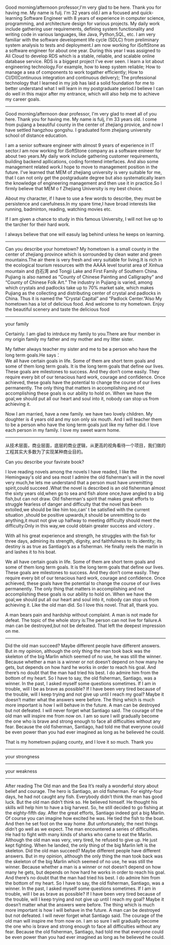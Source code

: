 
Good morning/afternoon professor,I'm very glad to be here. Thank you for having me. My name is fulj. I'm 32 years old.I am a focused and quick-learning Software Engineer with 8 years of experience in computer science, programming, and architecture design for various projects. My daily work include gathering user requirements, defining system functionality and writing code in various languages, like Java, Python,SQL, etc. I am very familiar with the software development life cycle (SDLC) from preliminary system analysis to tests and deployment.I am now working for iSoftStone as a software engineer for about one year. During this year I was assigned to Ali Cloud to develop RDS which is a stable, reliable, and scalable online database service. RDS is a biggest project I've ever seen. I learn a lot about engineering technology.For example, how to keep system reliable; How to manage a sea of components to work togather efficiently; How to CI/DI(Continuous integration and continuous delivery); The professional technology that I learned in my job has laid a solid foundation for me to better understand what I will learn in my postgraduate period.I believe I can do well in this major after my entrance, which will also help me to achieve my career goals.

---

Good morning/afternoon dear professor, I'm very glad to meet all of you here. Thank you for having me. My name is fulj, I'm 33 years old. I come from pujiang a beautiful county in the center of zhejiang provice, and now I have settled hangzhou gongshu. I graduated form zhejiang university school of distance education.

I am a senior software engineer with almost 9 years of experience in IT sector.I am now working for iSoftStone company as a software enineer for about two years.My daily work include gathering customer requirements, building backend apllications, coding forntend interfaces. And also some management related work.I hope to move to management position in the future. I've learned that MEM of zhejiang university is very suitable for me, that I can not only get the postgraduate degree but also systematically learn the knowledge of engineering management and then use it in practice.So I firmly believe that MEM o f Zhejiang University is my best choice.

About my character, if I have to use a few words to describe, they must be persistence and carefulness.In my spare time,I have broad interests like running, badminton, reading, watching movies etc. 

If I am given a chance to study in this famous University, I will not live up to the tarcher for their hard work.


I always believe that one will easuly lag behind unless he keeps on learning.	


---

Can you describe your hometown?
My hometown is a small county in the center of zhejiang province which is sorrounded by clean water and green mountains.The air there is very fresh and very suitable for living.It is rich in the ecological tourism resources with the AAAA level tourist area of Xinhua mountain and 白石湾 and Tongji Lake and First Family of Southern China. Pujiang is also named as “County of Chinese Painting and Calligraphy” and “County of Chinese Folk Art.” The industry in Pujiang is varied, among which crystals and padlocks take up to 70% market sale, which makes Pujiang as the collecting and distributing center of crystal and padlocks in China. Thus it is named the “Crystal Capital” and “Padlock Center.”Also  My hometown has a lot of delicious food. And welcome to my hometown. Enjoy the beautiful scenery and taste the delicious food

---

your family

Certainly. I am glad to intrduce my family to you.There are four member in my origin family my father and my mother and my litter sister.

My father always teacher my sister and me to be a person who have the long term goals.He says：  
We all have certain goals in life. Some of them are short term goals and some of them long term goals. It is the long term goals that define our lives. These goals are milestones to success. And they don’t come easily. They require every bit of our tenacious hard work, courage and confidence. Once achieved, these goals have the potential to change the course of our lives permanently. The only thing that matters in accomplishing and not accomplishing these goals is our ability to hold on. When we have the goal,we should put all our heart and soul into it, nobody can stop us from achieving it.

Now I am married, have a new family. we have two lovely children. My doughter is 4 years old and my son only six mouth. And I will teacher them to be a person who have the long term goals just like my father did.
I love each person in my family. I love my sweet warm home.
			
---


从技术层面，商业层面，底层的商业逻辑，从更高的视角看待一个项目，我们做的工程其实大多数为了实现某种商业目的。


Can you describe your favirate book?


I love reading novels among the novels I have readed, I like the Hemingway's old and sea most
I admire the old fisherman's will in the novel very much,he lets me understand that a person must have unremitting spirit,could succeed .What the novel is described is an old fisherman almost the sixty years old,when go to sea and fish alone once,have angled to a big fish,but can not draw.
Old fisherman's spirit that makes great efforts to struggle fearless of danger and difficulty that the novel has been extolled,we should be like him too,can' t be satisfied with the current situation ,should be positive upwards,it should be unremitting to do anything,it must not give up halfway to meeting difficulty should meet the difficulty.Only in this way,we could obtain greater success and victory .

With all his great experience and strength, he struggles with the fish for three days, admiring its strength, dignity, and faithfulness to its identity; its destiny is as true as Santiago’s as a fisherman. He finally reels the marlin in and lashes it to his boat.


We all have certain goals in life. Some of them are short term goals and some of them long term goals. It is the long term goals that define our lives. These goals are milestones to success. And they don’t come easily. They require every bit of our tenacious hard work, courage and confidence. Once achieved, these goals have the potential to change the course of our lives permanently. The only thing that matters in accomplishing and not accomplishing these goals is our ability to hold on. When we have the goal,we should put all our heart and soul into it, nobody can stop us from achieving it. Like the old man did. So I love this novel. That all, thank you.

A man bears pain and hardship without complaint.
A man is not made for defeat.
The topic of the whole story is:The person can not live for failure.A man can be destroyed,but not be defeated. That left the deepest impression on me.


--- 


Did the old man succeed? Maybe different people have different answers. But in my opinion, although the only thing the man took back was the skeleton of the big Marlin which seemed of no use, he was still the winner. Because whether a man is a winner or not doesn’t depend on how many he gets, but depends on how hard he works in order to reach his goal. And there’s no doubt that the man had tried his best. I do admire him from the bottom of my heart.
So I have to say, the old fisherman, Santiago, was a winner.
In the past, I asked myself some questions sometimes. If I am in trouble, will I be as brave as possible? If I have been very tired because of the trouble, will I keep trying and not give up until I reach my goal? Maybe it doesn’t matter what the answers were before. The thing which is much more important is how I will behave in the future.
A man can be destroyed but not defeated.
I will never forget what Santiago said.
The courage of the old man will inspire me from now on.
I am so sure I will gradually become the one who is brave and strong enough to face all difficulties without any fear.
Because the old fisherman, Santiago, had told me that everyone could be even power than you had ever imagined as long as he believed he could.

That is my hometown pujiang county, and I love it so much.  Thank you 

---

your strongness



---

your weakness

---



After reading The Old man and the Sea
It’s really a wonderful story about belief and courage.
The hero is Santiago, an old fisherman. For eighty-four days, he had not caught any fish. Everybody didn’t think the man has good luck. But the old man didn’t think so. He believed himself. He thought his skills will help him to have a big harvest. So, he still decided to go fishing at the eighty-fifth day. After the great efforts, Santiago indeed got a big Marlin. Of course you can imagine how excited he was. He tied the fish to the boat. And then he set foot on the way home .But unfortunately, the next things didn’t go well as we expect. The man encountered a series of difficulties. He had to fight with many kinds of sharks who came to eat the Marlin. Although the old man was very, very tired, he refused to give up. He just kept fighting. When he landed, the only thing of the big Marlin left is the skeleton.
Did the old man succeed? Maybe different people have different answers. But in my opinion, although the only thing the man took back was the skeleton of the big Marlin which seemed of no use, he was still the winner. Because whether a man is a winner or not doesn’t depend on how many he gets, but depends on how hard he works in order to reach his goal. And there’s no doubt that the man had tried his best. I do admire him from the bottom of my heart.
So I have to say, the old fisherman, Santiago, was a winner.
In the past, I asked myself some questions sometimes. If I am in trouble, will I be as brave as possible? If I have been very tired because of the trouble, will I keep trying and not give up until I reach my goal? Maybe it doesn’t matter what the answers were before. The thing which is much more important is how I will behave in the future.
A man can be destroyed but not defeated.
I will never forget what Santiago said.
The courage of the old man will inspire me from now on.
I am so sure I will gradually become the one who is brave and strong enough to face all difficulties without any fear.
Because the old fisherman, Santiago, had told me that everyone could be even power than you had ever imagined as long as he believed he could.
